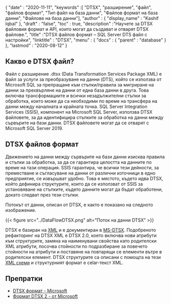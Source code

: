 {
  "date" : "2020-11-11",
  "keywords" :[ "DTSX", "разширение", "файл", "файлов формат", "Тип файл на база данни", "Файлов формат на база данни", "Файлове на база данни"],
  "author" : {
    "display_name" : "Kashif Iqbal"
},
  "draft" : "false",
  "toc" : true,
  "description" :"Научете за DTSX файловия формат и API, които могат да създават и отварят DTSX файлове.",
  "title" :"DTSX файлов формат – SQL Server DTS файл с настройки",
  "linktitle" : "DTSX",
  "menu" : {
    "docs" : {
      "parent" : "database"
}
},
  "lastmod" : "2020-08-12"
}

## Какво е DTSX файл?

Файл с разширение .dtsx (Data Transformation Services Package XML) е файл за услуги за преобразуване на данни (DTS), който се използва от Microsoft SQL за препращане към стъпки/правила за мигриране на данни за прехвърляне на данни от една база данни в друга. Това включва трансформациите и всички незадължителни стъпки за обработка, които може да са необходими по време на трансфера на данни между началната и крайната точка. SQL Server Integration Services (SSIS), компонент на Microsoft SQL Server, използва DTSX файловете, за да идентифицира стъпките за обработка на данни между сървърите на бази данни. DTSX файловете могат да се отварят с Microsoft SQL Server 2019.

## DTSX файлов формат

Движението на данни между сървърите на бази данни изисква правила и стъпки за обработка, за да се гарантира целостта на данните по време на тази операция. SSIS гарантира, че всички тези дейности, за преместване и съгласуване на данни от различни източници в едно предприятие, се извършват удобно. Това е мястото, където идва DTSX, който дефинира структурите, които да се използват от SSIS за установяване на стъпките, където данните могат да бъдат обработени, докато следват през тези стъпки.

Потокът от данни, описан от DTSX, е както е показано на следното изображение.

{{< figure src="../DataFlowDTSX.png" alt="Поток на данни DTSX" >}}

DTSX е базиран на [XML](/bg/web/xml/) и е документиран в [MS-DTSX](https://learn.microsoft.com/en-us/openspecs/sql_data_portability/ms-dtsx/235600e9-0c13-4b5b-a388-aa3c65aec1dd). Подобреното рефакторинг на DTSX XML е DTSX 2.0, което включва нови атрибути към структурите, замяна на наименувани свойства като родителски XML атрибути, посочва стойности по подразбиране за повечето стойности на атрибути и поставяне на повтарящи се елементи вътре в родителски елемент. DTSX структурите са описани с помощта на тези [XML схеми](https://learn.microsoft.com/en-us/openspecs/sql_data_portability/ms-dtsx/e5095968-26ea-4824-a717-153ccee642dc) и структурният формат е celar-текст XML.

## Препратки

* [DTSX формат - Microsoft](https://learn.microsoft.com/en-us/openspecs/sql_data_portability/ms-dtsx/235600e9-0c13-4b5b-a388-aa3c65aec1dd)
* [Формат DTSX 2 - от Microsoft](https://learn.microsoft.com/en-us/openspecs/sql_data_portability/ms-dtsx2/fb216aa4-62ab-41c8-a6d5-5b1002739d21)

